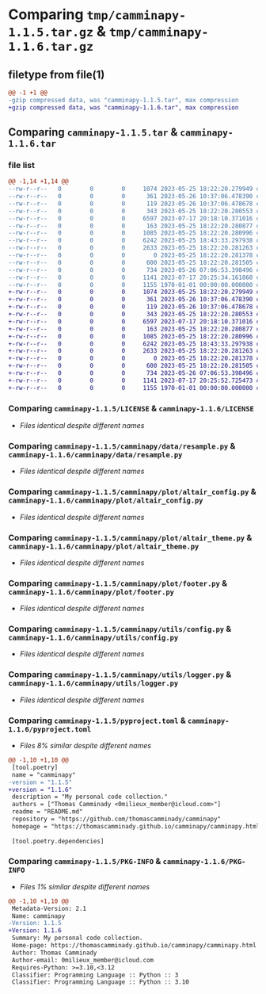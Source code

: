 # Comparing `tmp/camminapy-1.1.5.tar.gz` & `tmp/camminapy-1.1.6.tar.gz`

## filetype from file(1)

```diff
@@ -1 +1 @@
-gzip compressed data, was "camminapy-1.1.5.tar", max compression
+gzip compressed data, was "camminapy-1.1.6.tar", max compression
```

## Comparing `camminapy-1.1.5.tar` & `camminapy-1.1.6.tar`

### file list

```diff
@@ -1,14 +1,14 @@
--rw-r--r--   0        0        0     1074 2023-05-25 18:22:20.279949 camminapy-1.1.5/LICENSE
--rw-r--r--   0        0        0      361 2023-05-26 10:37:06.478390 camminapy-1.1.5/README.md
--rw-r--r--   0        0        0      119 2023-05-26 10:37:06.478678 camminapy-1.1.5/camminapy/__init__.py
--rw-r--r--   0        0        0      343 2023-05-25 18:22:20.280553 camminapy-1.1.5/camminapy/data/__init__.py
--rw-r--r--   0        0        0     6597 2023-07-17 20:18:10.371016 camminapy-1.1.5/camminapy/data/resample.py
--rw-r--r--   0        0        0      163 2023-05-25 18:22:20.280877 camminapy-1.1.5/camminapy/plot/__init__.py
--rw-r--r--   0        0        0     1085 2023-05-25 18:22:20.280996 camminapy-1.1.5/camminapy/plot/altair_config.py
--rw-r--r--   0        0        0     6242 2023-05-25 18:43:33.297938 camminapy-1.1.5/camminapy/plot/altair_theme.py
--rw-r--r--   0        0        0     2633 2023-05-25 18:22:20.281263 camminapy-1.1.5/camminapy/plot/footer.py
--rw-r--r--   0        0        0        0 2023-05-25 18:22:20.281378 camminapy-1.1.5/camminapy/utils/__init__.py
--rw-r--r--   0        0        0      600 2023-05-25 18:22:20.281505 camminapy-1.1.5/camminapy/utils/config.py
--rw-r--r--   0        0        0      734 2023-05-26 07:06:53.398496 camminapy-1.1.5/camminapy/utils/logger.py
--rw-r--r--   0        0        0     1141 2023-07-17 20:25:34.161860 camminapy-1.1.5/pyproject.toml
--rw-r--r--   0        0        0     1155 1970-01-01 00:00:00.000000 camminapy-1.1.5/PKG-INFO
+-rw-r--r--   0        0        0     1074 2023-05-25 18:22:20.279949 camminapy-1.1.6/LICENSE
+-rw-r--r--   0        0        0      361 2023-05-26 10:37:06.478390 camminapy-1.1.6/README.md
+-rw-r--r--   0        0        0      119 2023-05-26 10:37:06.478678 camminapy-1.1.6/camminapy/__init__.py
+-rw-r--r--   0        0        0      343 2023-05-25 18:22:20.280553 camminapy-1.1.6/camminapy/data/__init__.py
+-rw-r--r--   0        0        0     6597 2023-07-17 20:18:10.371016 camminapy-1.1.6/camminapy/data/resample.py
+-rw-r--r--   0        0        0      163 2023-05-25 18:22:20.280877 camminapy-1.1.6/camminapy/plot/__init__.py
+-rw-r--r--   0        0        0     1085 2023-05-25 18:22:20.280996 camminapy-1.1.6/camminapy/plot/altair_config.py
+-rw-r--r--   0        0        0     6242 2023-05-25 18:43:33.297938 camminapy-1.1.6/camminapy/plot/altair_theme.py
+-rw-r--r--   0        0        0     2633 2023-05-25 18:22:20.281263 camminapy-1.1.6/camminapy/plot/footer.py
+-rw-r--r--   0        0        0        0 2023-05-25 18:22:20.281378 camminapy-1.1.6/camminapy/utils/__init__.py
+-rw-r--r--   0        0        0      600 2023-05-25 18:22:20.281505 camminapy-1.1.6/camminapy/utils/config.py
+-rw-r--r--   0        0        0      734 2023-05-26 07:06:53.398496 camminapy-1.1.6/camminapy/utils/logger.py
+-rw-r--r--   0        0        0     1141 2023-07-17 20:25:52.725473 camminapy-1.1.6/pyproject.toml
+-rw-r--r--   0        0        0     1155 1970-01-01 00:00:00.000000 camminapy-1.1.6/PKG-INFO
```

### Comparing `camminapy-1.1.5/LICENSE` & `camminapy-1.1.6/LICENSE`

 * *Files identical despite different names*

### Comparing `camminapy-1.1.5/camminapy/data/resample.py` & `camminapy-1.1.6/camminapy/data/resample.py`

 * *Files identical despite different names*

### Comparing `camminapy-1.1.5/camminapy/plot/altair_config.py` & `camminapy-1.1.6/camminapy/plot/altair_config.py`

 * *Files identical despite different names*

### Comparing `camminapy-1.1.5/camminapy/plot/altair_theme.py` & `camminapy-1.1.6/camminapy/plot/altair_theme.py`

 * *Files identical despite different names*

### Comparing `camminapy-1.1.5/camminapy/plot/footer.py` & `camminapy-1.1.6/camminapy/plot/footer.py`

 * *Files identical despite different names*

### Comparing `camminapy-1.1.5/camminapy/utils/config.py` & `camminapy-1.1.6/camminapy/utils/config.py`

 * *Files identical despite different names*

### Comparing `camminapy-1.1.5/camminapy/utils/logger.py` & `camminapy-1.1.6/camminapy/utils/logger.py`

 * *Files identical despite different names*

### Comparing `camminapy-1.1.5/pyproject.toml` & `camminapy-1.1.6/pyproject.toml`

 * *Files 8% similar despite different names*

```diff
@@ -1,10 +1,10 @@
 [tool.poetry]
 name = "camminapy"
-version = "1.1.5"
+version = "1.1.6"
 description = "My personal code collection."
 authors = ["Thomas Camminady <0milieux_member@icloud.com>"]
 readme = "README.md"
 repository = "https://github.com/thomascamminady/camminapy"
 homepage = "https://thomascamminady.github.io/camminapy/camminapy.html"
 
 [tool.poetry.dependencies]
```

### Comparing `camminapy-1.1.5/PKG-INFO` & `camminapy-1.1.6/PKG-INFO`

 * *Files 1% similar despite different names*

```diff
@@ -1,10 +1,10 @@
 Metadata-Version: 2.1
 Name: camminapy
-Version: 1.1.5
+Version: 1.1.6
 Summary: My personal code collection.
 Home-page: https://thomascamminady.github.io/camminapy/camminapy.html
 Author: Thomas Camminady
 Author-email: 0milieux_member@icloud.com
 Requires-Python: >=3.10,<3.12
 Classifier: Programming Language :: Python :: 3
 Classifier: Programming Language :: Python :: 3.10
```

